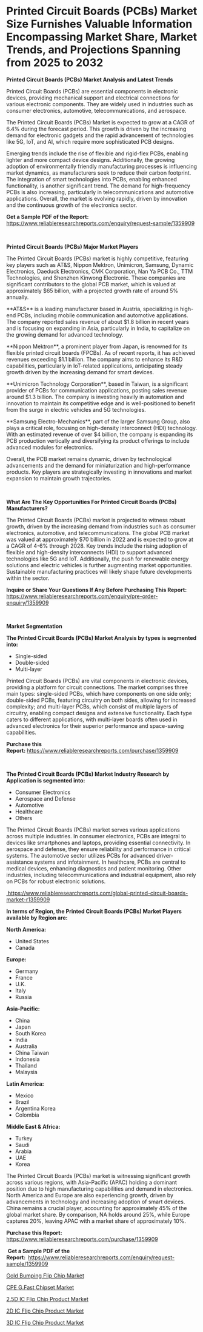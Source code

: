 <p><h1>Printed Circuit Boards (PCBs) Market Size Furnishes Valuable Information Encompassing Market Share, Market Trends, and Projections Spanning from 2025 to 2032</h1></p><p><strong>Printed Circuit Boards (PCBs) Market Analysis and Latest Trends</strong></p>
<p><p>Printed Circuit Boards (PCBs) are essential components in electronic devices, providing mechanical support and electrical connections for various electronic components. They are widely used in industries such as consumer electronics, automotive, telecommunications, and aerospace. </p><p>The Printed Circuit Boards (PCBs) Market is expected to grow at a CAGR of 6.4% during the forecast period. This growth is driven by the increasing demand for electronic gadgets and the rapid advancement of technologies like 5G, IoT, and AI, which require more sophisticated PCB designs. </p><p>Emerging trends include the rise of flexible and rigid-flex PCBs, enabling lighter and more compact device designs. Additionally, the growing adoption of environmentally friendly manufacturing processes is influencing market dynamics, as manufacturers seek to reduce their carbon footprint. The integration of smart technologies into PCBs, enabling enhanced functionality, is another significant trend. The demand for high-frequency PCBs is also increasing, particularly in telecommunications and automotive applications. Overall, the market is evolving rapidly, driven by innovation and the continuous growth of the electronics sector.</p></p>
<p><strong>Get a Sample PDF of the Report:&nbsp;</strong> <a href="https://www.reliableresearchreports.com/enquiry/request-sample/1359909?utm_campaign=33&utm_medium=2&utm_source=Github&utm_content=ia&utm_term=06042025&utm_id=printed-circuit-boards-pcbs">https://www.reliableresearchreports.com/enquiry/request-sample/1359909</a></p>
<p>&nbsp;</p>
<p><strong>Printed Circuit Boards (PCBs) Major Market Players</strong></p>
<p><p>The Printed Circuit Boards (PCBs) market is highly competitive, featuring key players such as AT&S, Nippon Mektron, Unimicron, Samsung, Dynamic Electronics, Daeduck Electronics, CMK Corporation, Nan Ya PCB Co., TTM Technologies, and Shenzhen Kinwong Electronic. These companies are significant contributors to the global PCB market, which is valued at approximately $65 billion, with a projected growth rate of around 5% annually.</p><p>**AT&S** is a leading manufacturer based in Austria, specializing in high-end PCBs, including mobile communication and automotive applications. The company reported sales revenue of about $1.8 billion in recent years and is focusing on expanding in Asia, particularly in India, to capitalize on the growing demand for advanced technology.</p><p>**Nippon Mektron**, a prominent player from Japan, is renowned for its flexible printed circuit boards (FPCBs). As of recent reports, it has achieved revenues exceeding $1.1 billion. The company aims to enhance its R&D capabilities, particularly in IoT-related applications, anticipating steady growth driven by the increasing demand for smart devices.</p><p>**Unimicron Technology Corporation**, based in Taiwan, is a significant provider of PCBs for communication applications, posting sales revenue around $1.3 billion. The company is investing heavily in automation and innovation to maintain its competitive edge and is well-positioned to benefit from the surge in electric vehicles and 5G technologies.</p><p>**Samsung Electro-Mechanics**, part of the larger Samsung Group, also plays a critical role, focusing on high-density interconnect (HDI) technology. With an estimated revenue of over $4 billion, the company is expanding its PCB production vertically and diversifying its product offerings to include advanced modules for electronics.</p><p>Overall, the PCB market remains dynamic, driven by technological advancements and the demand for miniaturization and high-performance products. Key players are strategically investing in innovations and market expansion to maintain growth trajectories.</p></p>
<p>&nbsp;</p>
<p><strong>What Are The Key Opportunities For Printed Circuit Boards (PCBs) Manufacturers?</strong></p>
<p><p>The Printed Circuit Boards (PCBs) market is projected to witness robust growth, driven by the increasing demand from industries such as consumer electronics, automotive, and telecommunications. The global PCB market was valued at approximately $70 billion in 2022 and is expected to grow at a CAGR of 4-6% through 2028. Key trends include the rising adoption of flexible and high-density interconnects (HDI) to support advanced technologies like 5G and IoT. Additionally, the push for renewable energy solutions and electric vehicles is further augmenting market opportunities. Sustainable manufacturing practices will likely shape future developments within the sector.</p></p>
<p><strong>Inquire or Share Your Questions If Any Before Purchasing This Report:</strong> <a href="https://www.reliableresearchreports.com/enquiry/pre-order-enquiry/1359909?utm_campaign=33&utm_medium=2&utm_source=Github&utm_content=ia&utm_term=06042025&utm_id=printed-circuit-boards-pcbs">https://www.reliableresearchreports.com/enquiry/pre-order-enquiry/1359909</a></p>
<p>&nbsp;</p>
<p><strong>Market Segmentation</strong></p>
<p><strong>The Printed Circuit Boards (PCBs) Market Analysis by types is segmented into:</strong></p>
<p><ul><li>Single-sided</li><li>Double-sided</li><li>Multi-layer</li></ul></p>
<p><p>Printed Circuit Boards (PCBs) are vital components in electronic devices, providing a platform for circuit connections. The market comprises three main types: single-sided PCBs, which have components on one side only; double-sided PCBs, featuring circuitry on both sides, allowing for increased complexity; and multi-layer PCBs, which consist of multiple layers of circuitry, enabling compact designs and extensive functionality. Each type caters to different applications, with multi-layer boards often used in advanced electronics for their superior performance and space-saving capabilities.</p></p>
<p><strong>Purchase this Report:&nbsp;</strong><a href="https://www.reliableresearchreports.com/purchase/1359909?utm_campaign=33&utm_medium=2&utm_source=Github&utm_content=ia&utm_term=06042025&utm_id=printed-circuit-boards-pcbs">https://www.reliableresearchreports.com/purchase/1359909</a></p>
<p>&nbsp;</p>
<p><strong>The Printed Circuit Boards (PCBs) Market Industry Research by Application is segmented into:</strong></p>
<p><ul><li>Consumer Electronics</li><li>Aerospace and Defense</li><li>Automotive</li><li>Healthcare</li><li>Others</li></ul></p>
<p><p>The Printed Circuit Boards (PCBs) market serves various applications across multiple industries. In consumer electronics, PCBs are integral to devices like smartphones and laptops, providing essential connectivity. In aerospace and defense, they ensure reliability and performance in critical systems. The automotive sector utilizes PCBs for advanced driver-assistance systems and infotainment. In healthcare, PCBs are central to medical devices, enhancing diagnostics and patient monitoring. Other industries, including telecommunications and industrial equipment, also rely on PCBs for robust electronic solutions.</p></p>
<p><a href="https://www.reliableresearchreports.com/global-printed-circuit-boards-market-r1359909?utm_campaign=33&utm_medium=2&utm_source=Github&utm_content=ia&utm_term=06042025&utm_id=printed-circuit-boards-pcbs">&nbsp;https://www.reliableresearchreports.com/global-printed-circuit-boards-market-r1359909</a></p>
<p><strong>In terms of Region, the Printed Circuit Boards (PCBs) Market Players available by Region are:</strong></p>
<p>
    <p> <strong> North America: </strong>
        <ul>
            <li>United States</li>
            <li>Canada</li>
        </ul>
        </p> 
    <p> <strong> Europe: </strong>
        <ul>
            <li>Germany</li>
            <li>France</li>
            <li>U.K.</li>
            <li>Italy</li>
            <li>Russia</li>
        </ul>
        </p> 
    <p> <strong> Asia-Pacific: </strong>
        <ul>
            <li>China</li>
            <li>Japan</li>
            <li>South Korea</li>
            <li>India</li>
            <li>Australia</li>
            <li>China Taiwan</li>
            <li>Indonesia</li>
            <li>Thailand</li>
            <li>Malaysia</li>
        </ul>
        </p> 
    <p> <strong> Latin America: </strong>
        <ul>
            <li>Mexico</li>
            <li>Brazil</li>
            <li>Argentina Korea</li>
            <li>Colombia</li>
        </ul>
        </p> 
    <p> <strong> Middle East & Africa: </strong>
        <ul>
            <li>Turkey</li>
            <li>Saudi</li>
            <li>Arabia</li>
            <li>UAE</li>
            <li>Korea</li>
        </ul>
    </p>
    </p>
<p><p>The Printed Circuit Boards (PCBs) market is witnessing significant growth across various regions, with Asia-Pacific (APAC) holding a dominant position due to high manufacturing capabilities and demand in electronics. North America and Europe are also experiencing growth, driven by advancements in technology and increasing adoption of smart devices. China remains a crucial player, accounting for approximately 45% of the global market share. By comparison, NA holds around 25%, while Europe captures 20%, leaving APAC with a market share of approximately 10%.</p></p>
<p><strong>Purchase this Report: </strong><a href="https://www.reliableresearchreports.com/purchase/1359909?utm_campaign=33&utm_medium=2&utm_source=Github&utm_content=ia&utm_term=06042025&utm_id=printed-circuit-boards-pcbs">https://www.reliableresearchreports.com/purchase/1359909</a></p>
<p>&nbsp;<strong>Get a Sample PDF of the Report:&nbsp;&nbsp;</strong><a href="https://www.reliableresearchreports.com/enquiry/request-sample/1359909?utm_campaign=33&utm_medium=2&utm_source=Github&utm_content=ia&utm_term=06042025&utm_id=printed-circuit-boards-pcbs">https://www.reliableresearchreports.com/enquiry/request-sample/1359909</a></p>
<p><strong></strong></p>
<p><p><a href="https://github.com/palenjeppecd/Market-Research-Report-List-1/blob/main/gold-bumping-flip-chip-market.md?utm_campaign=33&utm_medium=2&utm_source=Github&utm_content=ia&utm_term=06042025&utm_id=printed-circuit-boards-pcbs">Gold Bumping Flip Chip Market</a></p><p><a href="https://github.com/ritooesiaba/Market-Research-Report-List-1/blob/main/cpe-gfast-chipset-market.md?utm_campaign=33&utm_medium=2&utm_source=Github&utm_content=ia&utm_term=06042025&utm_id=printed-circuit-boards-pcbs">CPE G.Fast Chipset Market</a></p><p><a href="https://github.com/aarajlyre/Market-Research-Report-List-1/blob/main/25d-ic-flip-chip-product-market.md?utm_campaign=33&utm_medium=2&utm_source=Github&utm_content=ia&utm_term=06042025&utm_id=printed-circuit-boards-pcbs">2.5D IC Flip Chip Product Market</a></p><p><a href="https://github.com/sawrovpipolo/Market-Research-Report-List-1/blob/main/2d-ic-flip-chip-product-market.md?utm_campaign=33&utm_medium=2&utm_source=Github&utm_content=ia&utm_term=06042025&utm_id=printed-circuit-boards-pcbs">2D IC Flip Chip Product Market</a></p><p><a href="https://github.com/raaschadonle/Market-Research-Report-List-1/blob/main/3d-ic-flip-chip-product-market.md?utm_campaign=33&utm_medium=2&utm_source=Github&utm_content=ia&utm_term=06042025&utm_id=printed-circuit-boards-pcbs">3D IC Flip Chip Product Market</a></p></p>